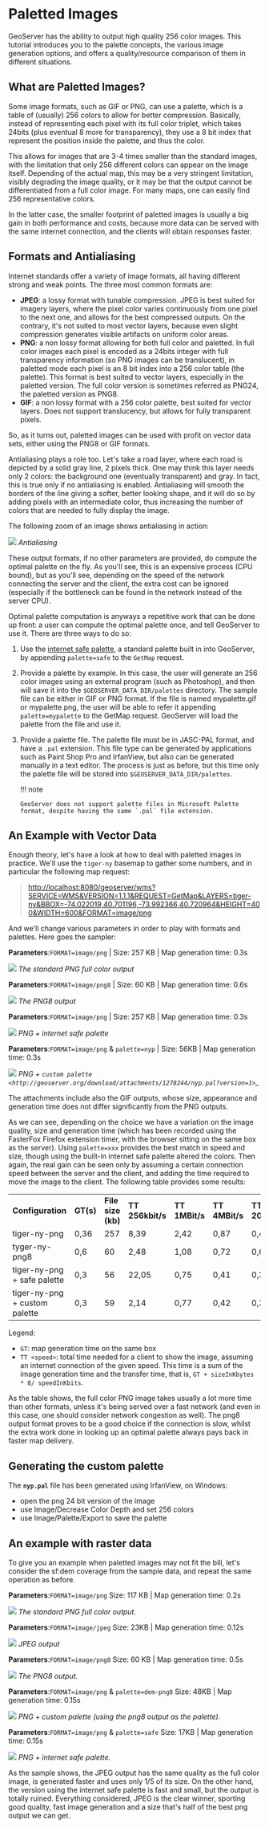 # Paletted Images

GeoServer has the ability to output high quality 256 color images. This tutorial introduces you to the palette concepts, the various image generation options, and offers a quality/resource comparison of them in different situations.

## What are Paletted Images?

Some image formats, such as GIF or PNG, can use a palette, which is a table of (usually) 256 colors to allow for better compression. Basically, instead of representing each pixel with its full color triplet, which takes 24bits (plus eventual 8 more for transparency), they use a 8 bit index that represent the position inside the palette, and thus the color.

This allows for images that are 3-4 times smaller than the standard images, with the limitation that only 256 different colors can appear on the image itself. Depending of the actual map, this may be a very stringent limitation, visibly degrading the image quality, or it may be that the output cannot be differentiated from a full color image. For many maps, one can easily find 256 representative colors.

In the latter case, the smaller footprint of paletted images is usually a big gain in both performance and costs, because more data can be served with the same internet connection, and the clients will obtain responses faster.

## Formats and Antialiasing

Internet standards offer a variety of image formats, all having different strong and weak points. The three most common formats are:

-   **JPEG**: a lossy format with tunable compression. JPEG is best suited for imagery layers, where the pixel color varies continuously from one pixel to the next one, and allows for the best compressed outputs. On the contrary, it's not suited to most vector layers, because even slight compression generates visible artifacts on uniform color areas.
-   **PNG**: a non lossy format allowing for both full color and paletted. In full color images each pixel is encoded as a 24bits integer with full transparency information (so PNG images can be translucent), in paletted mode each pixel is an 8 bit index into a 256 color table (the palette). This format is best suited to vector layers, especially in the paletted version. The full color version is sometimes referred as PNG24, the paletted version as PNG8.
-   **GIF**: a non lossy format with a 256 color palette, best suited for vector layers. Does not support translucency, but allows for fully transparent pixels.

So, as it turns out, paletted images can be used with profit on vector data sets, either using the PNG8 or GIF formats.

Antialiasing plays a role too. Let's take a road layer, where each road is depicted by a solid gray line, 2 pixels thick. One may think this layer needs only 2 colors: the background one (eventually transparent) and gray. In fact, this is true only if no antialiasing is enabled. Antialiasing will smooth the borders of the line giving a softer, better looking shape, and it will do so by adding pixels with an intermediate color, thus increasing the number of colors that are needed to fully display the image.

The following zoom of an image shows antialiasing in action:

![](antialiasing.png)
*Antialiasing*

These output formats, if no other parameters are provided, do compute the optimal palette on the fly. As you'll see, this is an expensive process (CPU bound), but as you'll see, depending on the speed of the network connecting the server and the client, the extra cost can be ignored (especially if the bottleneck can be found in the network instead of the server CPU).

Optimal palette computation is anyways a repetitive work that can be done up front: a user can compute the optimal palette once, and tell GeoServer to use it. There are three ways to do so:

1.  Use the [internet safe palette](http://www.intuitive.com/coolweb/colors.html), a standard palette built in into GeoServer, by appending `palette=safe` to the `GetMap` request.

2.  Provide a palette by example. In this case, the user will generate an 256 color images using an external program (such as Photoshop), and then will save it into the `$GEOSERVER_DATA_DIR/palettes` directory. The sample file can be either in GIF or PNG format. If the file is named mypalette.gif or mypalette.png, the user will be able to refer it appending `palette=mypalette` to the GetMap request. GeoServer will load the palette from the file and use it.

3.  Provide a palette file. The palette file must be in JASC-PAL format, and have a `.pal` extension. This file type can be generated by applications such as Paint Shop Pro and IrfanView, but also can be generated manually in a text editor. The process is just as before, but this time only the palette file will be stored into `$GEOSERVER_DATA_DIR/palettes`.

    !!! note

        GeoServer does not support palette files in Microsoft Palette format, despite having the same `.pal` file extension.

## An Example with Vector Data

Enough theory, let's have a look at how to deal with paletted images in practice. We'll use the `tiger-ny` basemap to gather some numbers, and in particular the following map request:

> <http://localhost:8080/geoserver/wms?SERVICE=WMS&VERSION=1.1.1&REQUEST=GetMap&LAYERS=tiger-ny&BBOX=-74.022019,40.701196,-73.992366,40.720964&HEIGHT=400&WIDTH=600&FORMAT=image/png>

And we'll change various parameters in order to play with formats and palettes. Here goes the sampler:

**Parameters**:`FORMAT=image/png` | Size: 257 KB | Map generation time: 0.3s

![](tiger-ny-png24.png)
*The standard PNG full color output*

**Parameters**:`FORMAT=image/png8` | Size: 60 KB | Map generation time: 0.6s

![](tiger-ny-png8.png)
*The PNG8 output*

**Parameters**:`FORMAT=image/png` | Size: 257 KB | Map generation time: 0.3s

![](tiger-ny-png-safe-palette.png)
*PNG + internet safe palette*

**Parameters**:`FORMAT=image/png` & `palette=nyp` | Size: 56KB | Map generation time: 0.3s

![](tiger-ny-png-custom-palette.png)
*PNG + `custom palette <http://geoserver.org/download/attachments/1278244/nyp.pal?version=1>`_*

The attachments include also the GIF outputs, whose size, appearance and generation time does not differ significantly from the PNG outputs.

As we can see, depending on the choice we have a variation on the image quality, size and generation time (which has been recorded using the FasterFox Firefox extension timer, with the browser sitting on the same box as the server). Using `palette=xxx` provides the best match in speed and size, though using the built-in internet safe palette altered the colors. Then again, the real gain can be seen only by assuming a certain connection speed between the server and the client, and adding the time required to move the image to the client. The following table provides some results:

|                               |           |                    |                  |                |                |                 |
|-------------------------------|-----------|--------------------|------------------|----------------|----------------|-----------------|
| **Configuration**             | **GT(s)** | **File size (kb)** | **TT 256kbit/s** | **TT 1MBit/s** | **TT 4MBit/s** | **TT 20MBit/s** |
| tiger-ny-png                  | 0,36      | 257                | 8,39             | 2,42           | 0,87           | 0,46            |
| tyger-ny-png8                 | 0,6       | 60                 | 2,48             | 1,08           | 0,72           | 0,62            |
| tiger-ny-png + safe palette   | 0,3       | 56                 | 22,05            | 0,75           | 0,41           | 0,32            |
| tiger-ny-png + custom palette | 0,3       | 59                 | 2,14             | 0,77           | 0,42           | 0,32            |

Legend:

-   `GT`: map generation time on the same box
-   `TT <speed>`: total time needed for a client to show the image, assuming an internet connection of the given speed. This time is a sum of the image generation time and the transfer time, that is, `GT + sizeInKbytes * 8/ speedInKbits`.

As the table shows, the full color PNG image takes usually a lot more time than other formats, unless it's being served over a fast network (and even in this case, one should consider network congestion as well). The png8 output format proves to be a good choice if the connection is slow, whilst the extra work done in looking up an optimal palette always pays back in faster map delivery.

## Generating the custom palette

The **`nyp.pal`** file has been generated using IrfanView, on Windows:

-   open the png 24 bit version of the image
-   use Image/Decrease Color Depth and set 256 colors
-   use Image/Palette/Export to save the palette

## An example with raster data

To give you an example when paletted images may not fit the bill, let's consider the sf:dem coverage from the sample data, and repeat the same operation as before.

**Parameters**:`FORMAT=image/png` Size: 117 KB | Map generation time: 0.2s

![](dem-png24.png)
*The standard PNG full color output.*

**Parameters**:`FORMAT=image/jpeg` Size: 23KB | Map generation time: 0.12s

![](dem-jpeg.jpg)
*JPEG output*

**Parameters**:`FORMAT=image/png8` Size: 60 KB | Map generation time: 0.5s

![](dem-png8.png)
*The PNG8 output.*

**Parameters**:`FORMAT=image/png` & `palette=dem-png8` Size: 48KB | Map generation time: 0.15s

![](dem-png-custom-palette.png)
*PNG + custom palette (using the png8 output as the palette).*

**Parameters**:`FORMAT=image/png` & `palette=safe` Size: 17KB | Map generation time: 0.15s

![](dem-png-safe-palette.png)
*PNG + internet safe palette.*

As the sample shows, the JPEG output has the same quality as the full color image, is generated faster and uses only 1/5 of its size. On the other hand, the version using the internet safe palette is fast and small, but the output is totally ruined. Everything considered, JPEG is the clear winner, sporting good quality, fast image generation and a size that's half of the best png output we can get.
